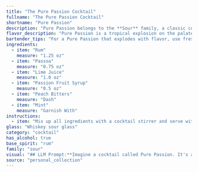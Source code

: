 ```yaml
---
title: "The Pure Passion Cocktail"
fullname: "The Pure Passion Cocktail"
shortname: "Pure Passion"
description: "Pure Passion belongs to the **Sour** family, a classic cocktail style with roots in the 18th century. Its vibrant blend of rum, tropical fruit flavors, and a touch of bitterness echoes the spirit of tiki cocktails, popularized in the mid-20th century. "
flavor_description: "Pure Passion is a tropical explosion on the palate. The rum's warmth is tempered by the sweet and tangy passion fruit and lime, while the Passoa adds a hint of floral complexity.  The peach bitters bring a subtle stone fruit note, and the mint offers a refreshing coolness. The overall effect is vibrant, balanced, and undeniably delicious. "
bartender_tips: "For a Pure Passion that explodes with flavor, use fresh lime juice and high-quality rum.  Muddle mint gently to release its aroma, but avoid bruising it.  Add passion fruit syrup to taste, starting with a small amount and adjusting to your preference. A few dashes of peach bitters add complexity, but don't overdo it!  Shake hard with ice to chill and combine flavors, then strain into a chilled glass.  Garnish with a mint sprig and a lime wheel for a beautiful finish."
ingredients:
  - item: "Rum"
    measure: "1.25 oz"
  - item: "Passoa"
    measure: "0.75 oz"
  - item: "Lime Juice"
    measure: "1.0 oz"
  - item: "Passion Fruit Syrup"
    measure: "0.5 oz"
  - item: "Peach Bitters"
    measure: "Dash"
  - item: "Mint"
    measure: "Garnish With"
instructions:
  - item: "Mix up all ingredients with a cocktail stirrer and serve with crushed ice with mint and edible flour if available."
glass: "Whiskey sour glass"
category: "cocktail"
has_alcohol: true
base_spirit: "rum"
family: "sour"
visual: "## LLM Prompt:**Imagine a cocktail called Pure Passion. It's a vibrant, tropical concoction made with rum, Passoa, lime juice, passion fruit syrup, peach bitters, and mint. Describe the visual experience of this cocktail, focusing on the colors, texture, and garnishes that might be used.** **Here are some things to consider:*** **Color:** What shades and hues dominate the drink? How does the color change with different lighting?* **Texture:** Is it a smooth, clear liquid or is it cloudy and layered? What about the presence of ice or any other texture elements?* **Garnishes:** What kind of garnish would best complement the flavors and visual appeal of this cocktail? Consider fresh fruit, herbs, or edible flowers. **Use vivid language to create a picture in your mind and describe it in detail.** "
source: "personal_collection"
---
```


